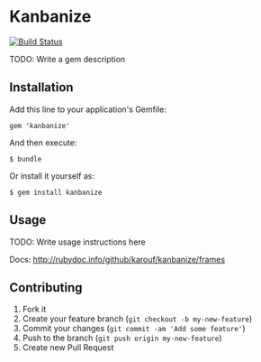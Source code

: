 # Kanbanize

[![Build Status](https://travis-ci.org/karouf/kanbanize.png?branch=master)](https://travis-ci.org/karouf/kanbanize)

TODO: Write a gem description

## Installation

Add this line to your application's Gemfile:

    gem 'kanbanize'

And then execute:

    $ bundle

Or install it yourself as:

    $ gem install kanbanize

## Usage

TODO: Write usage instructions here

Docs: http://rubydoc.info/github/karouf/kanbanize/frames

## Contributing

1. Fork it
2. Create your feature branch (`git checkout -b my-new-feature`)
3. Commit your changes (`git commit -am 'Add some feature'`)
4. Push to the branch (`git push origin my-new-feature`)
5. Create new Pull Request

